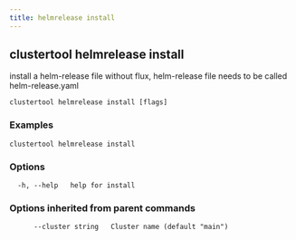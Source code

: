 ```yaml
---
title: helmrelease install
---
```

## clustertool helmrelease install

install a helm-release file without flux, helm-release file needs to be called helm-release.yaml

```
clustertool helmrelease install [flags]
```

### Examples

```
clustertool helmrelease install
```

### Options

```
  -h, --help   help for install
```

### Options inherited from parent commands

```
      --cluster string   Cluster name (default "main")
```
